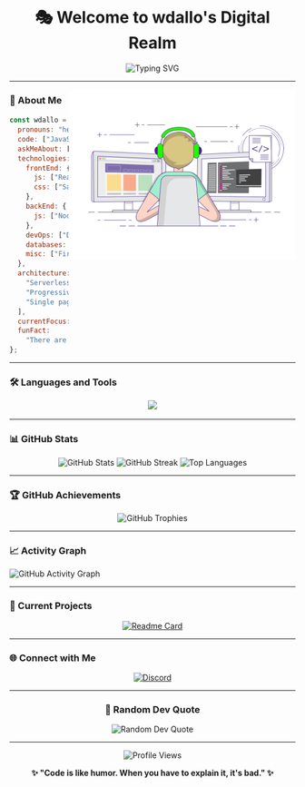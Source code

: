 <div align="center">

# 🎭 Welcome to wdallo's Digital Realm

<img src="https://readme-typing-svg.herokuapp.com?font=Fira+Code&size=32&duration=2800&pause=2000&color=A855F7&center=true&vCenter=true&width=940&lines=Full+Stack+Developer;Creative+Problem+Solver;Code+Architect;Digital+Innovator" alt="Typing SVG" />

</div>

---

<img align="right" alt="Coding" width="400" src="https://raw.githubusercontent.com/devSouvik/devSouvik/master/gif3.gif">

### 🚀 About Me

```javascript
const wdallo = {
  pronouns: "he" | "him",
  code: ["JavaScript", "TypeScript", "Python", "PHP", "React", "Node.js"],
  askMeAbout: ["web dev", "tech", "app dev", "digital art"],
  technologies: {
    frontEnd: {
      js: ["React"],
      css: ["Sass", "Tailwind", "Bootstrap"],
    },
    backEnd: {
      js: ["Node", "Express"],
    },
    devOps: ["Docker", "Nginx", "GitHub Actions"],
    databases: ["MongoDB", "PostgreSQL", "MySQL"],
    misc: ["Firebase", "Socket.IO"],
  },
  architecture: [
    "Serverless Architecture",
    "Progressive web applications",
    "Single page applications",
  ],
  currentFocus: "Building scalable web applications",
  funFact:
    "There are two ways to write error-free programs; only the third one works",
};
```

---

### 🛠️ Languages and Tools

<p align="center">
  <img src="https://skillicons.dev/icons?i=js,ts,php,react,vue,nodejs,python,django,express,mongodb,postgresql,docker,git,github,vscode,figma,photoshop" />
</p>

---

### 📊 GitHub Stats

<div align="center">
  
<img src="https://github-readme-stats.vercel.app/api?username=wdallo&show_icons=true&theme=tokyonight&hide_border=true&bg_color=0D1117&title_color=A855F7&icon_color=A855F7&text_color=C9D1D9" alt="GitHub Stats" />

<img src="https://github-readme-streak-stats.herokuapp.com/?user=wdallo&theme=tokyonight&hide_border=true&background=0D1117&stroke=A855F7&ring=A855F7&fire=A855F7&currStreakLabel=A855F7" alt="GitHub Streak" />

<img src="https://github-readme-stats.vercel.app/api/top-langs/?username=wdallo&layout=compact&theme=tokyonight&hide_border=true&bg_color=0D1117&title_color=A855F7&text_color=C9D1D9" alt="Top Languages" />

</div>

---

### 🏆 GitHub Achievements

<div align="center">
  
<img src="https://github-profile-trophy.vercel.app/?username=wdallo&theme=tokyonight&no-frame=true&no-bg=true&margin-w=4&title=Stars,Followers,Commits,Repositories,MultipleLang,PullRequest" alt="GitHub Trophies" />

</div>

---

### 📈 Activity Graph

<img src="https://github-readme-activity-graph.vercel.app/graph?username=wdallo&bg_color=0D1117&color=A855F7&line=A855F7&point=FFFFFF&area=true&hide_border=true" alt="GitHub Activity Graph" />

---

### 🎯 Current Projects

<div align="center">

[![Readme Card](https://github-readme-stats.vercel.app/api/pin/?username=wdallo&repo=MKV-Player-WebTorrent&theme=tokyonight&hide_border=true&bg_color=0D1117&title_color=A855F7)](https://github.com/wdallo/MKV-Player-WebTorrent)

</div>

---

### 🌐 Connect with Me

<div align="center">

[![Discord](https://img.shields.io/badge/Discord-%237289DA.svg?style=for-the-badge&logo=discord&logoColor=white)](https://discord.gg/wdallo)

</div>

---

<div align="center">

### 💭 Random Dev Quote

<img src="https://quotes-github-readme.vercel.app/api?type=horizontal&theme=tokyonight" alt="Random Dev Quote" />

---

<img src="https://komarev.com/ghpvc/?username=wdallo&style=for-the-badge&color=A855F7" alt="Profile Views" />

**✨ "Code is like humor. When you have to explain it, it's bad." ✨**

</div>

